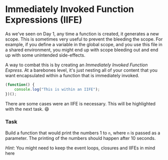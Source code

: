 # Immediately Invoked Function Expressions (IIFE)

As we've seen on Day 1, any time a function is created, it generates a new scope. This is sometimes very useful to prevent the bleeding the scope. For example, if you define a variable in the global scope, and you use this file in a shared environment, you might end up with scope bleeding out and end up with some unintended side-effects.

A way to combat this is by creating an *Immediately Invoked Function Express*. At a barebones level, it's just nesting all of your content that you want encapsulated within a function that is immediately invoked.

```javascript
(function() {
    console.log("This is within an IIFE");
})();
```

There are some cases were an IIFE is necessary. This will be highlighted with the next task. :smile:

### Task

Build a function that would print the numbers 1 to `n`, where `n` is passed as a parameter. The printing of the numbers should happen after 10 seconds.

*Hint*: You might need to keep the event loops, closures and IIFEs in mind here